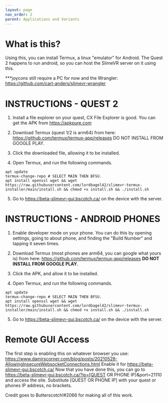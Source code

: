 ```yaml
---
layout: page
nav_order: 2
parent: Applications and Variants
---
```


# What is this?

Using this, you can install Termux, a linux "emulator" for Android. The Quest 2 happens to run android, so you can host the SlimeVR server on it using this.

***joycons still require a PC for now and the Wrangler: https://github.com/carl-anders/slimevr-wrangler

# INSTRUCTIONS - QUEST 2
1. Install a file explorer on your quest, CX File Explorer is good. You can get the APK from https://apkpure.com

2. Download Termux (quest 1/2 is arm64) from here: https://github.com/termux/termux-app/releases
    DO NOT INSTALL FROM GOOGLE PLAY.

3. Click the downloaded file, allowing it to be installed.

4. Open Termux, and run the following commands.
```
apt update
termux-change-repo # SELECT MAIN THEN BFSU.
apt install openssl wget && wget https://raw.githubusercontent.com/lordbagel42/slimevr-termux-installer/main/install.sh && chmod +x install.sh && ./install.sh
```
5. Go to https://beta-slimevr-gui.bscotch.ca/ on the device with the server.

# INSTRUCTIONS - ANDROID PHONES
1. Enable developer mode on your phone. You can do this by opening settings, going to about phone, and finding the "Build Number" and tapping it seven times.

2. Download Termux (most phones are arm64, you can google what yours is) from here: https://github.com/termux/termux-app/releases
    **DO NOT INSTALL FROM GOOGLE PLAY.**

3. Click the APK, and allow it to be installed.

4. Open Termux, and run the following commands.
```
apt update
termux-change-repo # SELECT MAIN THEN BFSU.
apt install openssl wget && wget https://raw.githubusercontent.com/lordbagel42/slimevr-termux-installer/main/install.sh && chmod +x install.sh && ./install.sh
```
5. Go to https://beta-slimevr-gui.bscotch.ca/ on the device with the server.

# Remote GUI Access

The first step is enabling this on whatever browser you use: https://www.damirscorner.com/blog/posts/20210528-AllowingInsecureWebsocketConnections.html
  Enable it for https://beta-slimevr-gui.bscotch.ca/
Now that you have done this, you can go to https://beta-slimevr-gui.bscotch.ca/?ip=[QUEST OR PHONE IP}&port=21110 and access the site. Substitute [QUEST OR PHONE IP] with your quest or phones IP address, no brackets.

Credit goes to Butterscotch!#2066 for making all of this work.
